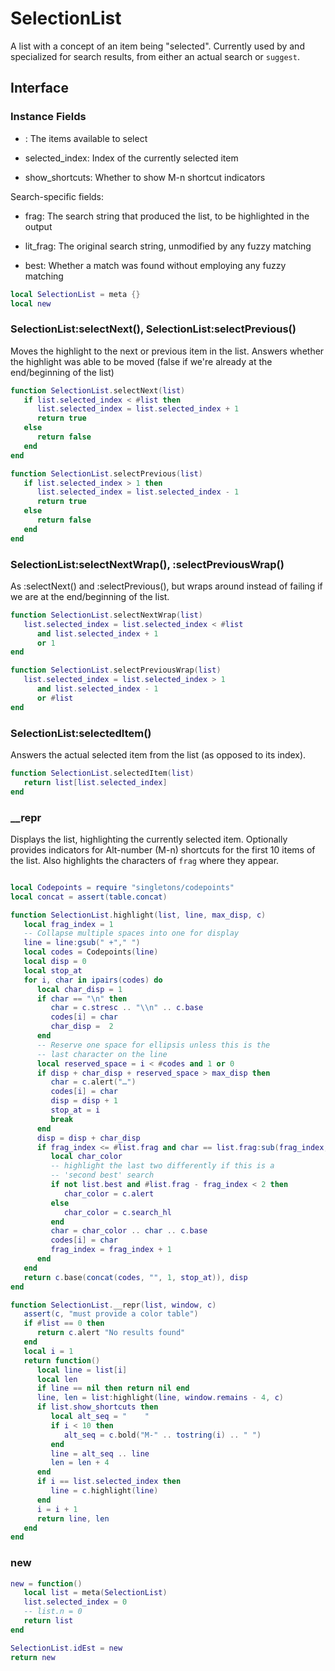 # SelectionList

A list with a concept of an item being "selected"\. Currently used by and
specialized for search results, from either an actual search or `suggest`\.

## Interface

### Instance Fields


-  <numbers>:        The items available to select

-  selected\_index:   Index of the currently selected item

-  show\_shortcuts:   Whether to show M\-n shortcut indicators

Search\-specific fields:


-  frag:       The search string that produced the list, to be highlighted
    in the output

-  lit\_frag:   The original search string, unmodified by any fuzzy matching

-  best:       Whether a match was found without employing any fuzzy matching

```lua
local SelectionList = meta {}
local new
```

### SelectionList:selectNext\(\), SelectionList:selectPrevious\(\)

Moves the highlight to the next or previous item in the list\.
Answers whether the highlight was able to be moved \(false if we're
already at the end/beginning of the list\)

```lua
function SelectionList.selectNext(list)
   if list.selected_index < #list then
      list.selected_index = list.selected_index + 1
      return true
   else
      return false
   end
end

function SelectionList.selectPrevious(list)
   if list.selected_index > 1 then
      list.selected_index = list.selected_index - 1
      return true
   else
      return false
   end
end
```

### SelectionList:selectNextWrap\(\), :selectPreviousWrap\(\)

As :selectNext\(\) and :selectPrevious\(\), but wraps around instead of failing
if we are at the end/beginning of the list\.

```lua
function SelectionList.selectNextWrap(list)
   list.selected_index = list.selected_index < #list
      and list.selected_index + 1
      or 1
end

function SelectionList.selectPreviousWrap(list)
   list.selected_index = list.selected_index > 1
      and list.selected_index - 1
      or #list
end
```

### SelectionList:selectedItem\(\)

Answers the actual selected item from the list \(as opposed to its index\)\.

```lua
function SelectionList.selectedItem(list)
   return list[list.selected_index]
end
```

### \_\_repr

Displays the list, highlighting the currently selected item\.
Optionally provides indicators for Alt\-number \(M\-n\) shortcuts for the
first 10 items of the list\. Also highlights the characters of `frag`
where they appear\.

```lua

local Codepoints = require "singletons/codepoints"
local concat = assert(table.concat)

function SelectionList.highlight(list, line, max_disp, c)
   local frag_index = 1
   -- Collapse multiple spaces into one for display
   line = line:gsub(" +"," ")
   local codes = Codepoints(line)
   local disp = 0
   local stop_at
   for i, char in ipairs(codes) do
      local char_disp = 1
      if char == "\n" then
         char = c.stresc .. "\\n" .. c.base
         codes[i] = char
         char_disp =  2
      end
      -- Reserve one space for ellipsis unless this is the
      -- last character on the line
      local reserved_space = i < #codes and 1 or 0
      if disp + char_disp + reserved_space > max_disp then
         char = c.alert("…")
         codes[i] = char
         disp = disp + 1
         stop_at = i
         break
      end
      disp = disp + char_disp
      if frag_index <= #list.frag and char == list.frag:sub(frag_index, frag_index) then
         local char_color
         -- highlight the last two differently if this is a
         -- 'second best' search
         if not list.best and #list.frag - frag_index < 2 then
            char_color = c.alert
         else
            char_color = c.search_hl
         end
         char = char_color .. char .. c.base
         codes[i] = char
         frag_index = frag_index + 1
      end
   end
   return c.base(concat(codes, "", 1, stop_at)), disp
end

function SelectionList.__repr(list, window, c)
   assert(c, "must provide a color table")
   if #list == 0 then
      return c.alert "No results found"
   end
   local i = 1
   return function()
      local line = list[i]
      local len
      if line == nil then return nil end
      line, len = list:highlight(line, window.remains - 4, c)
      if list.show_shortcuts then
         local alt_seq = "    "
         if i < 10 then
            alt_seq = c.bold("M-" .. tostring(i) .. " ")
         end
         line = alt_seq .. line
         len = len + 4
      end
      if i == list.selected_index then
         line = c.highlight(line)
      end
      i = i + 1
      return line, len
   end
end

```

### new

```lua
new = function()
   local list = meta(SelectionList)
   list.selected_index = 0
   -- list.n = 0
   return list
end
```

```lua
SelectionList.idEst = new
return new
```
